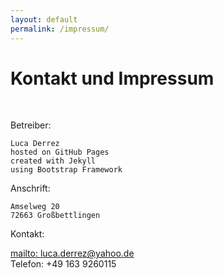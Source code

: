 ```yaml
---
layout: default
permalink: /impressum/
---
```

<h1 style='position: center'> Kontakt und Impressum </h1>
<br>
<html>
<div class="impressum">

</div>
</html>

Betreiber:

    Luca Derrez
    hosted on GitHub Pages
    created with Jekyll
    using Bootstrap Framework

Anschrift:

    Amselweg 20
    72663 Großbettlingen

Kontakt: <br>

[mailto: luca.derrez@yahoo.de](mailto:luca.derrez@yahoo.de) <br>
Telefon: +49 163 9260115
